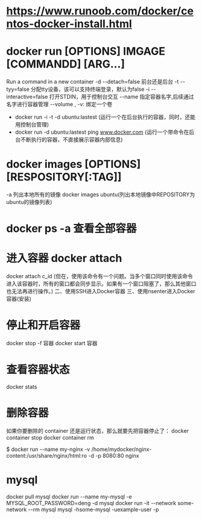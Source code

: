 
#  https://www.runoob.com/docker/centos-docker-install.html

# docker run [OPTIONS] IMGAGE [COMMANDD] [ARG...]
Run a command in a new container
-d --detach=false 前台还是后台
-t --tyy=false 分配tty设备，该可以支持终端登录，默认为false
-i --interactive=false 打开STDIN，用于控制台交互
--name 指定容器名字,后续通过名字进行容器管理
--volume , -v:	绑定一个卷

* docker run -i -t -d ubuntu:lastest (运行一个在后台执行的容器，同时，还能用控制台管理)
* docker run -d ubuntu:lastest ping www.docker.com (运行一个带命令在后台不断执行的容器，不直接展示容器内部信息)

# docker images [OPTIONS][RESPOSITORY[:TAG]]
-a 列出本地所有的镜像
docker images ubuntu(列出本地镜像中REPOSITORY为ubuntu的镜像列表)

# docker ps -a 查看全部容器

# 进入容器 docker attach 
docker attach c_id (但在，使用该命令有一个问题。当多个窗口同时使用该命令进入该容器时，所有的窗口都会同步显示。如果有一个窗口阻塞了，那么其他窗口也无法再进行操作。)
二、使用SSH进入Docker容器
三、使用nsenter进入Docker容器(安装)

# 停止和开启容器
docker stop -f 容器
docker start 容器

# 查看容器状态
docker stats

# 删除容器
如果你要删除的 container 还是运行状态，那么就要先把容器停止了：
docker container stop <container ID>
docker container rm  <container ID>


$ docker run --name my-nginx -v /home/mydocker/nginx-content:/usr/share/nginx/html:ro -d -p 8080:80 nginx










# mysql
docker pull mysql
docker run --name my-mysql -e MYSQL_ROOT_PASSWORD=deng -d mysql
docker run -it --network some-network --rm mysql mysql -hsome-mysql -uexample-user -p



